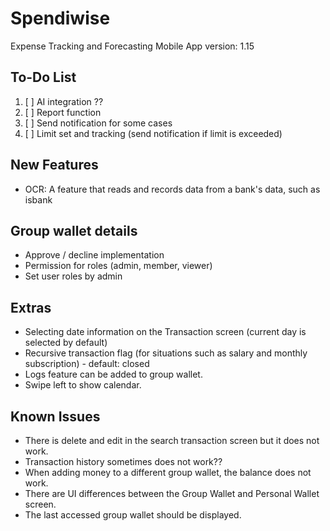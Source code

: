 # Spendiwise

Expense Tracking and Forecasting Mobile App
version: 1.15

## To-Do List
1. [ ] AI integration ?? 
2. [ ] Report function
3. [ ] Send notification for some cases
4. [ ] Limit set and tracking (send notification if limit is exceeded)

## New Features
- OCR: A feature that reads and records data from a bank's data, such as isbank

## Group wallet details
- Approve / decline implementation
- Permission for roles (admin, member, viewer)
- Set user roles by admin

## Extras
- Selecting date information on the Transaction screen (current day is selected by default)
- Recursive transaction flag (for situations such as salary and monthly subscription) - default: closed
- Logs feature can be added to group wallet.
- Swipe left to show calendar.

## Known Issues
- There is delete and edit in the search transaction screen but it does not work.
- Transaction history sometimes does not work??
- When adding money to a different group wallet, the balance does not work.
- There are UI differences between the Group Wallet and Personal Wallet screen.
- The last accessed group wallet should be displayed.